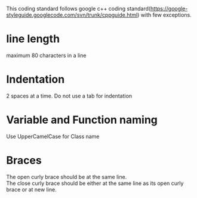 This coding standard follows google c++ coding standard(https://google-styleguide.googlecode.com/svn/trunk/cppguide.html) with few exceptions.

# line length 
maximum 80 characters in a line

# Indentation
2 spaces at a time. Do not use a tab for indentation

# Variable and Function naming
Use UpperCamelCase for Class name

# Braces
The open curly brace should be at the same line.  
The close curly brace should be either at the same line as its open curly brace or at new line.
